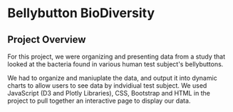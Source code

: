 # Bellybutton BioDiversity

## Project Overview

For this project, we were organizing and presenting data from a study that looked at the bacteria found in various human test subject's bellybuttons. 

We had to organize and maniuplate the data, and output it into dynamic charts to allow users to see data by indvidiual test subject. We used JavaScript (D3 and Plotly Libraries), CSS, Bootstrap and HTML in the project to pull together an interactive page to display our data. 

